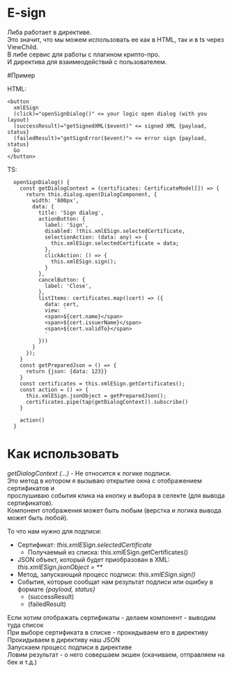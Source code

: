 # E-sign
Либа работает в директиве.<br>
Это значит, что мы можем использовать ее как в HTML, так и в ts через ViewChild.<br>
В либе сервис для работы с плагином крипто-про.<br>
И директива для взаимеодействий с пользователем.

#Пример

HTML:
```
<button
  xmlESign
  (click)="openSignDialog()" <= your logic open dialog (with you layout)
  (successResult)="getSignedXML($event)" <= signed XML {payload, status}
  (failedResult)="getSignError($event)"> <= error sign {payload, status}
  Go
</button>
```

TS:
```
  openSignDialog() {
    const getDialogContext = (certificates: CertificateModel[]) => {
      return this.dialog.open(DialogComponent, {
        width: '800px',
        data: {
          title: 'Sign dialog',
          actionButton: {
            label: 'Sign',
            disabled: !this.xmlESign.selectedCertificate,
            selectionAction: (data: any) => {
              this.xmlESign.selectedCertificate = data;
            },
            clickAction: () => {
              this.xmlESign.sign();
            }
          },
          cancelButton: {
            label: 'Close',
          },
          listItems: certificates.map((cert) => ({
            data: cert,
            view: `
            <span>${cert.name}</span>
            <span>${cert.issuerName}</span>
            <span>${cert.validTo}</span>
            `
          }))
        }
      });
    }
    const getPreparedJson = () => {
      return {json: {data: 123}}
    }
    const certificates = this.xmlESign.getCertificates();
    const action = () => {
      this.xmlESign.jsonObject = getPreparedJson();
      certificates.pipe(tap(getDialogContext)).subscribe()
    }

    action()
  }
```

# Как использовать

<i>getDialogContext (...) </i> - Не относится к логике подписи. <br>
Это метод в котором я вызываю открытие окна с отображением сертификатов и <br>
прослушиваю события клика на кнопку и выбора в селекте (для вывода сертификатов). <br>
Компонент отображения может быть любым (верстка и логика вывода может быть любой).

То что нам нужно для подписи:

- Сертификат: <i>this.xmlESign.selectedCertificate</i>
    - Получаемый из списка: this.xmlESign.getCertificates()
- JSON объект, который будет приобразован в XML: <i>this.xmlESign.jsonObject = **</i>
- Метод, запускающий процесс подписи: <i>this.xmlESign.sign()</i>
- События, которые сообщат нам результат подписи или ошибку в формате <i>{payload, status}</i>
     - (successResult)
     - (failedResult)
     
 
 Если хотим отображать сертификаты - делаем компонент - выводим туда список<br>
 При выборе сертификата в списке - прокидываем его в директиву<br>
 Прокидываем в директиву наш JSON<br>
 Запускаем процесс подписи в директиве<br>
 Ловим результат - о него совершаем экшен (скачиваем, отправляем на бек и т.д.)<br>
